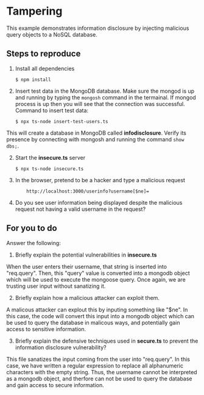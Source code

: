 # Tampering

This example demonstrates information disclosure by injecting malicious query objects to a NoSQL database.

## Steps to reproduce

1. Install all dependencies

    `$ npm install`

2. Insert test data in the MongoDB database. Make sure the mongod is up and running by typing the `mongosh` command in the termainal. If mongod process is up then you will see that the connection was successful. Command to insert test data:

    `$ npx ts-node insert-test-users.ts`

This will create a database in MongoDB called __infodisclosure__. Verify its presence by connecting with mongosh and running the command `show dbs;`.

2. Start the **insecure.ts** server

    `$ npx ts-node insecure.ts`

3. In the browser, pretend to be a hacker and type a malicious request

    ```
        http://localhost:3000/userinfo?username[$ne]=
    ```

4. Do you see user information being displayed despite the malicious request not having a valid username in the request?

## For you to do

Answer the following:

1. Briefly explain the potential vulnerabilities in **insecure.ts**

When the user enters their username, that string is inserted into "req.query". Then, this "query" value is converted into a mongodb object which will be used to execute the mongoose query. Once again, we are trusting user input without sanatizing it.

2. Briefly explain how a malicious attacker can exploit them.

A malicous attacker can explout this by inputing something like "$ne". In this case, the code will convert this input into a mongodb object which can be used to query the database in malicous ways, and potentially gain access to sensitive information.

3. Briefly explain the defensive techniques used in **secure.ts** to prevent the information disclosure vulnerability?

This file sanatizes the input coming from the user into "req.query". In this case, we have written a regular expression to replace all alphanumeric characters with the empty string. Thus, the username cannot be interpreted as a mongodb object, and therfore can not be used to query the database and gain access to secure information.